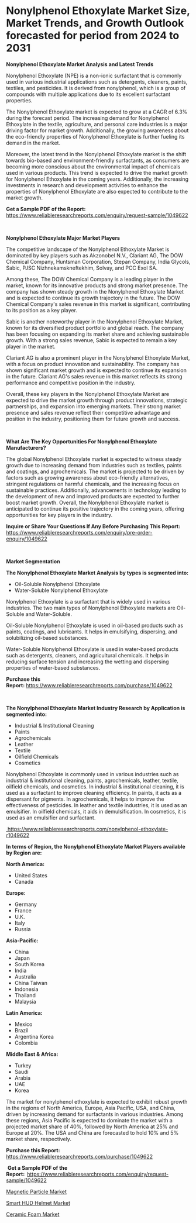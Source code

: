 <p><h1>Nonylphenol Ethoxylate Market Size, Market Trends, and Growth Outlook forecasted for period from 2024 to 2031</h1></p><p><strong>Nonylphenol Ethoxylate Market Analysis and Latest Trends</strong></p>
<p><p>Nonylphenol Ethoxylate (NPE) is a non-ionic surfactant that is commonly used in various industrial applications such as detergents, cleaners, paints, textiles, and pesticides. It is derived from nonylphenol, which is a group of compounds with multiple applications due to its excellent surfactant properties.</p><p>The Nonylphenol Ethoxylate market is expected to grow at a CAGR of 6.3% during the forecast period. The increasing demand for Nonylphenol Ethoxylate in the textile, agriculture, and personal care industries is a major driving factor for market growth. Additionally, the growing awareness about the eco-friendly properties of Nonylphenol Ethoxylate is further fueling its demand in the market.</p><p>Moreover, the latest trend in the Nonylphenol Ethoxylate market is the shift towards bio-based and environment-friendly surfactants, as consumers are becoming more conscious about the environmental impact of chemicals used in various products. This trend is expected to drive the market growth for Nonylphenol Ethoxylate in the coming years. Additionally, the increasing investments in research and development activities to enhance the properties of Nonylphenol Ethoxylate are also expected to contribute to the market growth.</p></p>
<p><strong>Get a Sample PDF of the Report:&nbsp;</strong> <a href="https://www.reliableresearchreports.com/enquiry/request-sample/1049622">https://www.reliableresearchreports.com/enquiry/request-sample/1049622</a></p>
<p>&nbsp;</p>
<p><strong>Nonylphenol Ethoxylate Major Market Players</strong></p>
<p><p>The competitive landscape of the Nonylphenol Ethoxylate Market is dominated by key players such as Akzonobel N.V., Clariant AG, The DOW Chemical Company, Huntsman Corporation, Stepan Company, India Glycols, Sabic, PJSC Nizhnekamskneftekhim, Solvay, and PCC Exol SA. </p><p>Among these, The DOW Chemical Company is a leading player in the market, known for its innovative products and strong market presence. The company has shown steady growth in the Nonylphenol Ethoxylate Market and is expected to continue its growth trajectory in the future. The DOW Chemical Company's sales revenue in this market is significant, contributing to its position as a key player.</p><p>Sabic is another noteworthy player in the Nonylphenol Ethoxylate Market, known for its diversified product portfolio and global reach. The company has been focusing on expanding its market share and achieving sustainable growth. With a strong sales revenue, Sabic is expected to remain a key player in the market.</p><p>Clariant AG is also a prominent player in the Nonylphenol Ethoxylate Market, with a focus on product innovation and sustainability. The company has shown significant market growth and is expected to continue its expansion in the future. Clariant AG's sales revenue in this market reflects its strong performance and competitive position in the industry.</p><p>Overall, these key players in the Nonylphenol Ethoxylate Market are expected to drive the market growth through product innovations, strategic partnerships, and expansion into emerging markets. Their strong market presence and sales revenue reflect their competitive advantage and position in the industry, positioning them for future growth and success.</p></p>
<p>&nbsp;</p>
<p><strong>What Are The Key Opportunities For Nonylphenol Ethoxylate Manufacturers?</strong></p>
<p><p>The global Nonylphenol Ethoxylate market is expected to witness steady growth due to increasing demand from industries such as textiles, paints and coatings, and agrochemicals. The market is projected to be driven by factors such as growing awareness about eco-friendly alternatives, stringent regulations on harmful chemicals, and the increasing focus on sustainable practices. Additionally, advancements in technology leading to the development of new and improved products are expected to further boost market growth. Overall, the Nonylphenol Ethoxylate market is anticipated to continue its positive trajectory in the coming years, offering opportunities for key players in the industry.</p></p>
<p><strong>Inquire or Share Your Questions If Any Before Purchasing This Report:</strong> <a href="https://www.reliableresearchreports.com/enquiry/pre-order-enquiry/1049622">https://www.reliableresearchreports.com/enquiry/pre-order-enquiry/1049622</a></p>
<p>&nbsp;</p>
<p><strong>Market Segmentation</strong></p>
<p><strong>The Nonylphenol Ethoxylate Market Analysis by types is segmented into:</strong></p>
<p><ul><li>Oil-Soluble Nonylphenol Ethoxylate</li><li>Water-Soluble Nonylphenol Ethoxylate</li></ul></p>
<p><p>Nonylphenol Ethoxylate is a surfactant that is widely used in various industries. The two main types of Nonylphenol Ethoxylate markets are Oil-Soluble and Water-Soluble. </p><p>Oil-Soluble Nonylphenol Ethoxylate is used in oil-based products such as paints, coatings, and lubricants. It helps in emulsifying, dispersing, and solubilizing oil-based substances. </p><p>Water-Soluble Nonylphenol Ethoxylate is used in water-based products such as detergents, cleaners, and agricultural chemicals. It helps in reducing surface tension and increasing the wetting and dispersing properties of water-based substances.</p></p>
<p><strong>Purchase this Report:&nbsp;</strong><a href="https://www.reliableresearchreports.com/purchase/1049622">https://www.reliableresearchreports.com/purchase/1049622</a></p>
<p>&nbsp;</p>
<p><strong>The Nonylphenol Ethoxylate Market Industry Research by Application is segmented into:</strong></p>
<p><ul><li>Industrial & Institutional Cleaning</li><li>Paints</li><li>Agrochemicals</li><li>Leather</li><li>Textile</li><li>Oilfield Chemicals</li><li>Cosmetics</li></ul></p>
<p><p>Nonylphenol Ethoxylate is commonly used in various industries such as industrial & institutional cleaning, paints, agrochemicals, leather, textile, oilfield chemicals, and cosmetics. In industrial & institutional cleaning, it is used as a surfactant to improve cleaning efficiency. In paints, it acts as a dispersant for pigments. In agrochemicals, it helps to improve the effectiveness of pesticides. In leather and textile industries, it is used as an emulsifier. In oilfield chemicals, it aids in demulsification. In cosmetics, it is used as an emulsifier and surfactant.</p></p>
<p><a href="https://www.reliableresearchreports.com/nonylphenol-ethoxylate-r1049622">&nbsp;https://www.reliableresearchreports.com/nonylphenol-ethoxylate-r1049622</a></p>
<p><strong>In terms of Region, the Nonylphenol Ethoxylate Market Players available by Region are:</strong></p>
<p>
    <p> <strong> North America: </strong>
        <ul>
            <li>United States</li>
            <li>Canada</li>
        </ul>
        </p> 
    <p> <strong> Europe: </strong>
        <ul>
            <li>Germany</li>
            <li>France</li>
            <li>U.K.</li>
            <li>Italy</li>
            <li>Russia</li>
        </ul>
        </p> 
    <p> <strong> Asia-Pacific: </strong>
        <ul>
            <li>China</li>
            <li>Japan</li>
            <li>South Korea</li>
            <li>India</li>
            <li>Australia</li>
            <li>China Taiwan</li>
            <li>Indonesia</li>
            <li>Thailand</li>
            <li>Malaysia</li>
        </ul>
        </p> 
    <p> <strong> Latin America: </strong>
        <ul>
            <li>Mexico</li>
            <li>Brazil</li>
            <li>Argentina Korea</li>
            <li>Colombia</li>
        </ul>
        </p> 
    <p> <strong> Middle East & Africa: </strong>
        <ul>
            <li>Turkey</li>
            <li>Saudi</li>
            <li>Arabia</li>
            <li>UAE</li>
            <li>Korea</li>
        </ul>
    </p>
    </p>
<p><p>The market for nonylphenol ethoxylate is expected to exhibit robust growth in the regions of North America, Europe, Asia Pacific, USA, and China, driven by increasing demand for surfactants in various industries. Among these regions, Asia Pacific is expected to dominate the market with a projected market share of 40%, followed by North America at 25% and Europe at 20%. The USA and China are forecasted to hold 10% and 5% market share, respectively.</p></p>
<p><strong>Purchase this Report: </strong><a href="https://www.reliableresearchreports.com/purchase/1049622">https://www.reliableresearchreports.com/purchase/1049622</a></p>
<p>&nbsp;<strong>Get a Sample PDF of the Report:&nbsp;&nbsp;</strong><a href="https://www.reliableresearchreports.com/enquiry/request-sample/1049622">https://www.reliableresearchreports.com/enquiry/request-sample/1049622</a></p>
<p><strong></strong></p>
<p><p><a href="https://github.com/Airanohannonzb68e5pb53oc1/Market-Research-Report-List-2/blob/main/magnetic-particle-market.md">Magnetic Particle Market</a></p><p><a href="https://view.publitas.com/reportprime-1/global-smart-hud-helmet-market-size-share-analysis-by-product-type-by-application-by-region-forecasts-2024-2031/">Smart HUD Helmet Market</a></p><p><a href="https://github.com/DarrenSipes1990/Market-Research-Report-List-1/blob/main/ceramic-foam-market.md">Ceramic Foam Market</a></p></p>